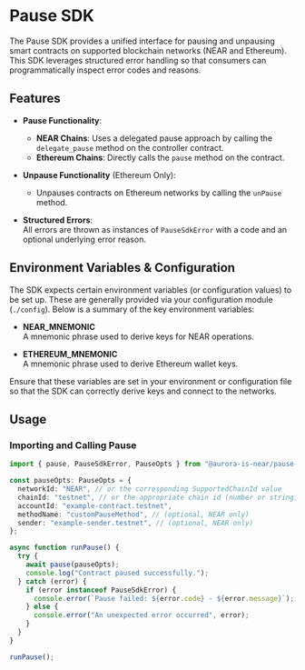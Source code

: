 # Pause SDK

The Pause SDK provides a unified interface for pausing and unpausing smart contracts on supported blockchain networks (NEAR and Ethereum). This SDK leverages structured error handling so that consumers can programmatically inspect error codes and reasons.

## Features

- **Pause Functionality**:

  - **NEAR Chains**: Uses a delegated pause approach by calling the `delegate_pause` method on the controller contract.
  - **Ethereum Chains**: Directly calls the `pause` method on the contract.

- **Unpause Functionality** (Ethereum Only):

  - Unpauses contracts on Ethereum networks by calling the `unPause` method.

- **Structured Errors**:  
  All errors are thrown as instances of `PauseSdkError` with a code and an optional underlying error reason.

## Environment Variables & Configuration

The SDK expects certain environment variables (or configuration values) to be set up. These are generally provided via your configuration module (`./config`). Below is a summary of the key environment variables:

- **NEAR_MNEMONIC**  
  A mnemonic phrase used to derive keys for NEAR operations.

- **ETHEREUM_MNEMONIC**  
  A mnemonic phrase used to derive Ethereum wallet keys.

Ensure that these variables are set in your environment or configuration file so that the SDK can correctly derive keys and connect to the networks.

## Usage

### Importing and Calling Pause

```ts
import { pause, PauseSdkError, PauseOpts } from "@aurora-is-near/pause-sdk";

const pauseOpts: PauseOpts = {
  networkId: "NEAR", // or the corresponding SupportedChainId value
  chainId: "testnet", // or the appropriate chain id (number or string)
  accountId: "example-contract.testnet",
  methodName: "customPauseMethod", // (optional, NEAR only)
  sender: "example-sender.testnet", // (optional, NEAR only)
};

async function runPause() {
  try {
    await pause(pauseOpts);
    console.log("Contract paused successfully.");
  } catch (error) {
    if (error instanceof PauseSdkError) {
      console.error(`Pause failed: ${error.code} - ${error.message}`);
    } else {
      console.error("An unexpected error occurred", error);
    }
  }
}

runPause();
```
